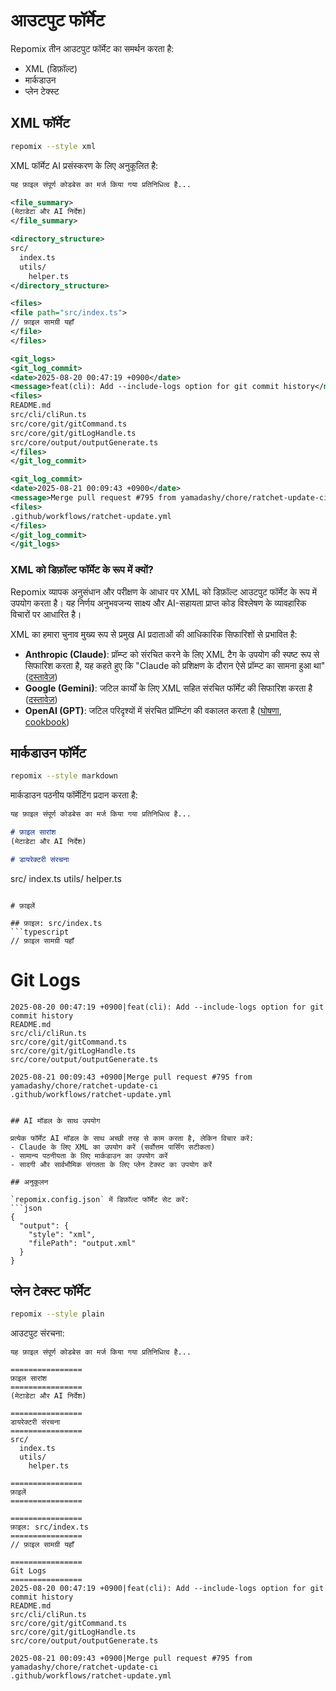 # आउटपुट फॉर्मेट

Repomix तीन आउटपुट फॉर्मेट का समर्थन करता है:
- XML (डिफ़ॉल्ट)
- मार्कडाउन
- प्लेन टेक्स्ट

## XML फॉर्मेट

```bash
repomix --style xml
```

XML फॉर्मेट AI प्रसंस्करण के लिए अनुकूलित है:

```xml
यह फ़ाइल संपूर्ण कोडबेस का मर्ज किया गया प्रतिनिधित्व है...

<file_summary>
(मेटाडेटा और AI निर्देश)
</file_summary>

<directory_structure>
src/
  index.ts
  utils/
    helper.ts
</directory_structure>

<files>
<file path="src/index.ts">
// फ़ाइल सामग्री यहाँ
</file>
</files>

<git_logs>
<git_log_commit>
<date>2025-08-20 00:47:19 +0900</date>
<message>feat(cli): Add --include-logs option for git commit history</message>
<files>
README.md
src/cli/cliRun.ts
src/core/git/gitCommand.ts
src/core/git/gitLogHandle.ts
src/core/output/outputGenerate.ts
</files>
</git_log_commit>

<git_log_commit>
<date>2025-08-21 00:09:43 +0900</date>
<message>Merge pull request #795 from yamadashy/chore/ratchet-update-ci</message>
<files>
.github/workflows/ratchet-update.yml
</files>
</git_log_commit>
</git_logs>
```

### XML को डिफ़ॉल्ट फॉर्मेट के रूप में क्यों?

Repomix व्यापक अनुसंधान और परीक्षण के आधार पर XML को डिफ़ॉल्ट आउटपुट फॉर्मेट के रूप में उपयोग करता है। यह निर्णय अनुभवजन्य साक्ष्य और AI-सहायता प्राप्त कोड विश्लेषण के व्यावहारिक विचारों पर आधारित है।

XML का हमारा चुनाव मुख्य रूप से प्रमुख AI प्रदाताओं की आधिकारिक सिफारिशों से प्रभावित है:
- **Anthropic (Claude)**: प्रॉम्प्ट को संरचित करने के लिए XML टैग के उपयोग की स्पष्ट रूप से सिफारिश करता है, यह कहते हुए कि "Claude को प्रशिक्षण के दौरान ऐसे प्रॉम्प्ट का सामना हुआ था" ([दस्तावेज़](https://docs.anthropic.com/en/docs/build-with-claude/prompt-engineering/use-xml-tags))
- **Google (Gemini)**: जटिल कार्यों के लिए XML सहित संरचित फॉर्मेट की सिफारिश करता है ([दस्तावेज़](https://cloud.google.com/vertex-ai/generative-ai/docs/learn/prompts/structure-prompts))
- **OpenAI (GPT)**: जटिल परिदृश्यों में संरचित प्रॉम्प्टिंग की वकालत करता है ([घोषणा](https://x.com/OpenAIDevs/status/1890147300493914437), [cookbook](https://cookbook.openai.com/examples/gpt-5/gpt-5_prompting_guide))

## मार्कडाउन फॉर्मेट

```bash
repomix --style markdown
```

मार्कडाउन पठनीय फॉर्मेटिंग प्रदान करता है:

```markdown
यह फ़ाइल संपूर्ण कोडबेस का मर्ज किया गया प्रतिनिधित्व है...

# फ़ाइल सारांश
(मेटाडेटा और AI निर्देश)

# डायरेक्टरी संरचना
```
src/
index.ts
utils/
helper.ts
```

# फ़ाइलें

## फ़ाइल: src/index.ts
```typescript
// फ़ाइल सामग्री यहाँ
```

# Git Logs
```
2025-08-20 00:47:19 +0900|feat(cli): Add --include-logs option for git commit history
README.md
src/cli/cliRun.ts
src/core/git/gitCommand.ts
src/core/git/gitLogHandle.ts
src/core/output/outputGenerate.ts

2025-08-21 00:09:43 +0900|Merge pull request #795 from yamadashy/chore/ratchet-update-ci
.github/workflows/ratchet-update.yml
```
```

## AI मॉडल के साथ उपयोग

प्रत्येक फॉर्मेट AI मॉडल के साथ अच्छी तरह से काम करता है, लेकिन विचार करें:
- Claude के लिए XML का उपयोग करें (सर्वोत्तम पार्सिंग सटीकता)
- सामान्य पठनीयता के लिए मार्कडाउन का उपयोग करें
- सादगी और सार्वभौमिक संगतता के लिए प्लेन टेक्स्ट का उपयोग करें

## अनुकूलन

`repomix.config.json` में डिफ़ॉल्ट फॉर्मेट सेट करें:
```json
{
  "output": {
    "style": "xml",
    "filePath": "output.xml"
  }
}
```

## प्लेन टेक्स्ट फॉर्मेट

```bash
repomix --style plain
```

आउटपुट संरचना:
```text
यह फ़ाइल संपूर्ण कोडबेस का मर्ज किया गया प्रतिनिधित्व है...

================
फ़ाइल सारांश
================
(मेटाडेटा और AI निर्देश)

================
डायरेक्टरी संरचना
================
src/
  index.ts
  utils/
    helper.ts

================
फ़ाइलें
================

================
फ़ाइल: src/index.ts
================
// फ़ाइल सामग्री यहाँ

================
Git Logs
================
2025-08-20 00:47:19 +0900|feat(cli): Add --include-logs option for git commit history
README.md
src/cli/cliRun.ts
src/core/git/gitCommand.ts
src/core/git/gitLogHandle.ts
src/core/output/outputGenerate.ts

2025-08-21 00:09:43 +0900|Merge pull request #795 from yamadashy/chore/ratchet-update-ci
.github/workflows/ratchet-update.yml
```
